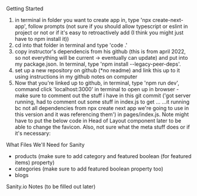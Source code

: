 Getting Started

1) in terminal in folder you want to create app in, type 'npx create-next-app', follow prompts (not sure if you should allow typescript or eslint in project or not or if it's easy to retroactively add (I think you might just have to npm install it))
2) cd into that folder in terminal and type 'code .'
3) copy instructor's dependencis from his github (this is from april 2022, so not everything will be current -> eventually can update) and put into my package.json. In terminal, type 'npm install --legacy-peer-deps'.
4) set up a new repository on github (*no readme) and link this up to it using instructions in my github notes on computer
5) Now that you're linked up to github, in terminal, type 'npm run dev', command click 'localhost:3000' in terminal to open up in browser - make sure to comment out the stuff i have in this git commit ('got server running, had to comment out some stuff in index.js to get …
…it running bc not all dependencies from npx create next app we're going to use in this version and it was referencing them') in pages/index.js. Note might have to put the below code in Head of Layout component later to be able to change the favicon. Also, not sure what the meta stuff does or if it's necessary:
        <meta name="description" content="Generated by create next app" />
        <meta name="viewport" content="width=device-width, initial-scale=1" />
        <link rel="icon" href="/favicon.ico" />



What Files We'll Need for Sanity
- products (make sure to add category and featured boolean (for featured items) property)
- categories (make sure to add featured boolean property too)
- blogs


Sanity.io Notes
(to be filled out later)
